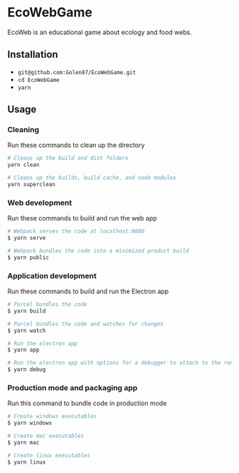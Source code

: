 # EcoWebGame

EcoWeb is an educational game about ecology and food webs.

## Installation

* `git@github.com:Golen87/EcoWebGame.git`
* `cd EcoWebGame`
* `yarn`

## Usage

### Cleaning
Run these commands to clean up the directory
``` bash
# Cleans up the build and dist folders
yarn clean

# Cleans up the builds, build cache, and node modules
yarn superclean
```

### Web development
Run these commands to build and run the web app
``` bash
# Webpack serves the code at localhost:8080
$ yarn serve

# Webpack bundles the code into a minimized product build
$ yarn public
```

### Application development
Run these commands to build and run the Electron app
``` bash
# Parcel bundles the code
$ yarn build

# Parcel bundles the code and watches for changes
$ yarn watch

# Run the electron app
$ yarn app

# Run the electron app with options for a debugger to attach to the render process
$ yarn debug
```

### Production mode and packaging app
Run this command to bundle code in production mode
``` bash
# Create windows executables
$ yarn windows

# Create mac executables
$ yarn mac

# Create linux executables
$ yarn linux
```
